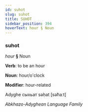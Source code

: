 ```yaml
---
id: suhot
slug: suhot
title: SUHOT
sidebar_position: 394
hoverText: hour § Noun
---
```


### suhot

*hour* **§** Noun

**Verb**: to be an hour

**Noun**: hour/o'clock

**Modifier**: hour-related

Adyghe сыхьат səḥat [səħaːt]

*Abkhazo-Adyghean Language Family*